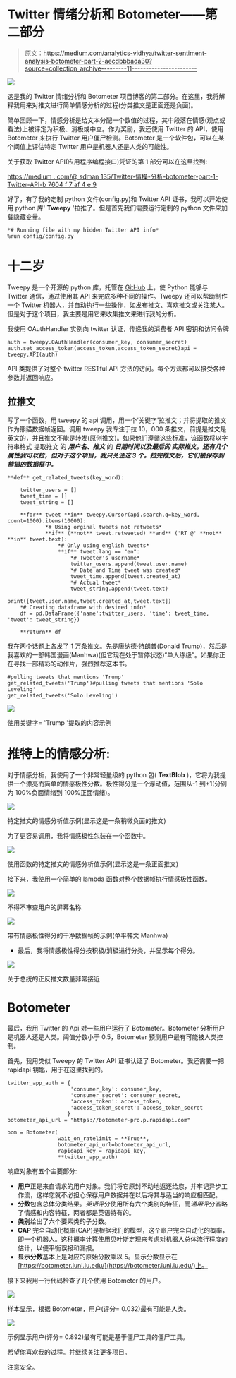 # Twitter 情绪分析和 Botometer——第二部分

> 原文：<https://medium.com/analytics-vidhya/twitter-sentiment-analysis-botometer-part-2-aecdbbbada30?source=collection_archive---------11----------------------->

![](img/cc0f5b7961b654d5fb5e8a501b5e993f.png)

这是我的 Twitter 情绪分析和 Botometer 项目博客的第二部分。在这里，我将解释我用来对推文进行简单情感分析的过程(分类推文是正面还是负面)。

简单回顾一下，情感分析是给文本分配一个数值的过程，其中段落在情感(观点或看法)上被评定为积极、消极或中立。作为奖励，我还使用 Twitter 的 API，使用 Botometer 来执行 Twitter 用户僵尸检测。Botometer 是一个软件包，可以在某个阈值上评估特定 Twitter 用户是机器人还是人类的可能性。

关于获取 Twitter API(应用程序编程接口)凭证的第 1 部分可以在这里找到:

[https://medium . com/@ sdman 135/Twitter-情操-分析-botometer-part-1-Twitter-API-b 7604 f 7 af 4 e 9](/@sdman135/twitter-sentiment-analysis-botometer-part-1-twitter-api-b7604f7af4e9)

好了，有了我的定制 python 文件(config.py)和 Twitter API 证书，我可以开始使用 python 库' **Tweepy** '拉推了。但是首先我们需要运行定制的 python 文件来加载隐藏变量。

```
*# Running file with my hidden Twitter API info*
%run config/config.py
```

# 十二岁

Tweepy 是一个开源的 python 库，托管在 [GitHub](https://github.com/tweepy/tweepy) 上，使 Python 能够与 Twitter 通信，通过使用其 API 来完成多种不同的操作。Tweepy 还可以帮助制作一个 Twitter 机器人，并自动执行一些操作，如发布推文、喜欢推文或关注某人。但是对于这个项目，我主要是用它来收集推文来进行我的分析。

我使用 OAuthHandler 实例向 twitter 认证，传递我的消费者 API 密钥和访问令牌

```
auth = tweepy.OAuthHandler(consumer_key, consumer_secret)
auth.set_access_token(access_token,access_token_secret)api = tweepy.API(auth)
```

API 类提供了对整个 twitter RESTful API 方法的访问。每个方法都可以接受各种参数并返回响应。

## 拉推文

写了一个函数，用 tweepy 的 api 调用，用一个‘关键字’拉推文；并将提取的推文作为熊猫数据帧返回。调用 tweepy 我专注于拉 10，000 条推文，前提是推文是英文的，并且推文不能是转发(原创推文)。如果他们遵循这些标准，该函数将以字符串格式 提取推文 的 ***用户名、推文*** 的 ***日期时间以及最后的 ***实际推文。还有几个属性我可以拉，但对于这个项目，我只关注这 3 个。拉完推文后，它们被保存到熊猫的数据框中。******

```
**def** get_related_tweets(key_word):

    twitter_users = []
    tweet_time = []
    tweet_string = [] 

    **for** tweet **in** tweepy.Cursor(api.search,q=key_word, count=1000).items(10000):
            *# Using orginal tweets not retweets*
            **if** (**not** tweet.retweeted) **and** ('RT @' **not** **in** tweet.text):
                *# Only using english tweets*
                **if** tweet.lang == "en":
                    *# Tweeter's username* 
                    twitter_users.append(tweet.user.name)
                    *# Date and Time tweet was created*
                    tweet_time.append(tweet.created_at)
                    *# Actual tweet*
                    tweet_string.append(tweet.text)
                    print([tweet.user.name,tweet.created_at,tweet.text])
    *# Creating dataframe with desired info*
    df = pd.DataFrame({'name':twitter_users, 'time': tweet_time, 'tweet': tweet_string})

    **return** df
```

我在两个话题上各发了 1 万条推文。先是唐纳德·特朗普(Donald Trump)，然后是我喜欢的一部韩国漫画(Manhwa)(但它现在处于暂停状态)“单人练级”。如果你正在寻找一部精彩的动作片，强烈推荐这本书。

```
#pulling tweets that mentions 'Trump'
get_related_tweets('Trump')#pulling tweets that mentions 'Solo Leveling'
get_related_tweets('Solo Leveling')
```

![](img/c96019217c9401f347c0ac70d66f2e54.png)

使用关键字= 'Trump '提取的内容示例

# 推特上的情感分析:

对于情感分析，我使用了一个非常轻量级的 python 包( **TextBlob** )，它将为我提供一个漂亮而简单的情感极性分数。极性得分是一个浮动值，范围从-1 到+1(分别为 100%负面情绪到 100%正面情绪)。

![](img/457645065f2c62fc6611c0d3274e0544.png)

特定推文的情感分析值示例(显示这是一条稍微负面的推文)

为了更容易调用，我将情感极性包装在一个函数中。

![](img/b7b66dd82733fadf7c8854fa2627738a.png)

使用函数的特定推文的情感分析值示例(显示这是一条正面推文)

接下来，我使用一个简单的 lambda 函数对整个数据帧执行情感极性函数。

![](img/8691a53886552e3213829f99dd706c48.png)

不得不审查用户的屏幕名称

![](img/b99e2d27cb9d780c57f85a85f71630df.png)

带有情感极性得分的干净数据帧的示例(单平韩文 Manhwa)

*   最后，我将情感极性得分按积极/消极进行分类，并显示每个得分。

![](img/4cc8155ec4d304122e4bc08cb218ecdb.png)

关于总统的正反推文数量非常接近

# Botometer

最后，我用 Twitter 的 Api 对一些用户运行了 Botometer。Botometer 分析用户是机器人还是人类。阈值分数小于 0.5，Botometer 预测用户最有可能被人类控制。

首先，我用类似 Tweepy 的 Twitter API 证书认证了 Botometer。我还需要一把 rapidapi 钥匙，用于在这里找到的。

```
twitter_app_auth = {
                    'consumer_key': consumer_key,
                    'consumer_secret': consumer_secret,
                    'access_token': access_token,
                    'access_token_secret': access_token_secret
                   }
botometer_api_url = "https://botometer-pro.p.rapidapi.com"

bom = Botometer(
                wait_on_ratelimit = **True**,
                botometer_api_url=botometer_api_url,
                rapidapi_key = rapidapi_key,
                **twitter_app_auth)
```

响应对象有五个主要部分:

*   **用户**正是来自请求的用户对象。我们将它原封不动地返还给您，并牢记异步工作流，这样您就不必担心保存用户数据并在以后将其与适当的响应相匹配。
*   **分数**包含总体分类结果。*英语*评分使用所有六个类别的特征，而*通用*评分省略了情感和内容特征，两者都是英语特有的。
*   **类别**给出了六个要素类的子分数。
*   **CAP** 完全自动化概率(CAP)是根据我们的模型，这个账户完全自动化的概率，即一个机器人。这种概率计算使用贝叶斯定理来考虑对机器人总体流行程度的估计，以便平衡误报和漏报。
*   **显示分数**基本上是对应的原始分数乘以 5。显示分数显示在[https://botometer.iuni.iu.edu/](https://botometer.iuni.iu.edu/)上。

接下来我用一行代码检查了几个使用 Botometer 的用户。

![](img/4e24035803834f59ffa7960c530e4cee.png)

样本显示，根据 Botometer，用户(评分= 0.032)最有可能是人类。

![](img/807088b95d4b236e954e2d8392147d44.png)

示例显示用户(评分= 0.892)最有可能是基于僵尸工具的僵尸工具。

希望你喜欢我的过程。并继续关注更多项目。

注意安全。